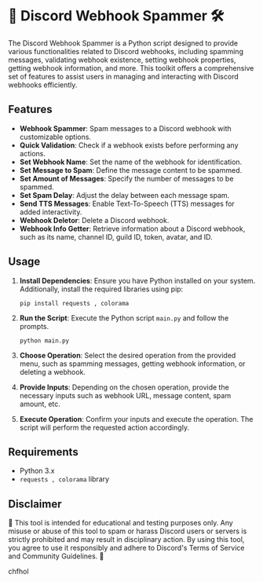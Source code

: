 # 📢 Discord Webhook Spammer 🛠️

The Discord Webhook Spammer is a Python script designed to provide various functionalities related to Discord webhooks, including spamming messages, validating webhook existence, setting webhook properties, getting webhook information, and more. This toolkit offers a comprehensive set of features to assist users in managing and interacting with Discord webhooks efficiently.

## Features

- **Webhook Spammer**: Spam messages to a Discord webhook with customizable options.
- **Quick Validation**: Check if a webhook exists before performing any actions.
- **Set Webhook Name**: Set the name of the webhook for identification.
- **Set Message to Spam**: Define the message content to be spammed.
- **Set Amount of Messages**: Specify the number of messages to be spammed.
- **Set Spam Delay**: Adjust the delay between each message spam.
- **Send TTS Messages**: Enable Text-To-Speech (TTS) messages for added interactivity.
- **Webhook Deletor**: Delete a Discord webhook.
- **Webhook Info Getter**: Retrieve information about a Discord webhook, such as its name, channel ID, guild ID, token, avatar, and ID.

## Usage

1. **Install Dependencies**: Ensure you have Python installed on your system. Additionally, install the required libraries using pip:

    ```
    pip install requests , colorama
    ```

2. **Run the Script**: Execute the Python script `main.py` and follow the prompts.

    ```
    python main.py
    ```

3. **Choose Operation**: Select the desired operation from the provided menu, such as spamming messages, getting webhook information, or deleting a webhook.

4. **Provide Inputs**: Depending on the chosen operation, provide the necessary inputs such as webhook URL, message content, spam amount, etc.

5. **Execute Operation**: Confirm your inputs and execute the operation. The script will perform the requested action accordingly.

## Requirements

- Python 3.x
- `requests , colorama` library

## Disclaimer

🚨 This tool is intended for educational and testing purposes only. Any misuse or abuse of this tool to spam or harass Discord users or servers is strictly prohibited and may result in disciplinary action. By using this tool, you agree to use it responsibly and adhere to Discord's Terms of Service and Community Guidelines. 🚨


chfhol
